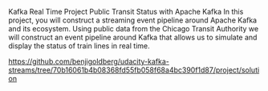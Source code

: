 Kafka Real Time Project
Public Transit Status with Apache Kafka
In this project, you will construct a streaming event pipeline around Apache Kafka and its ecosystem. 
Using public data from the Chicago Transit Authority we will construct an event pipeline around Kafka that allows us to simulate and display the status of train lines in real time.

https://github.com/benjigoldberg/udacity-kafka-streams/tree/70b16061b4b08368fd55fb058f68a4bc390f1d87/project/solution
